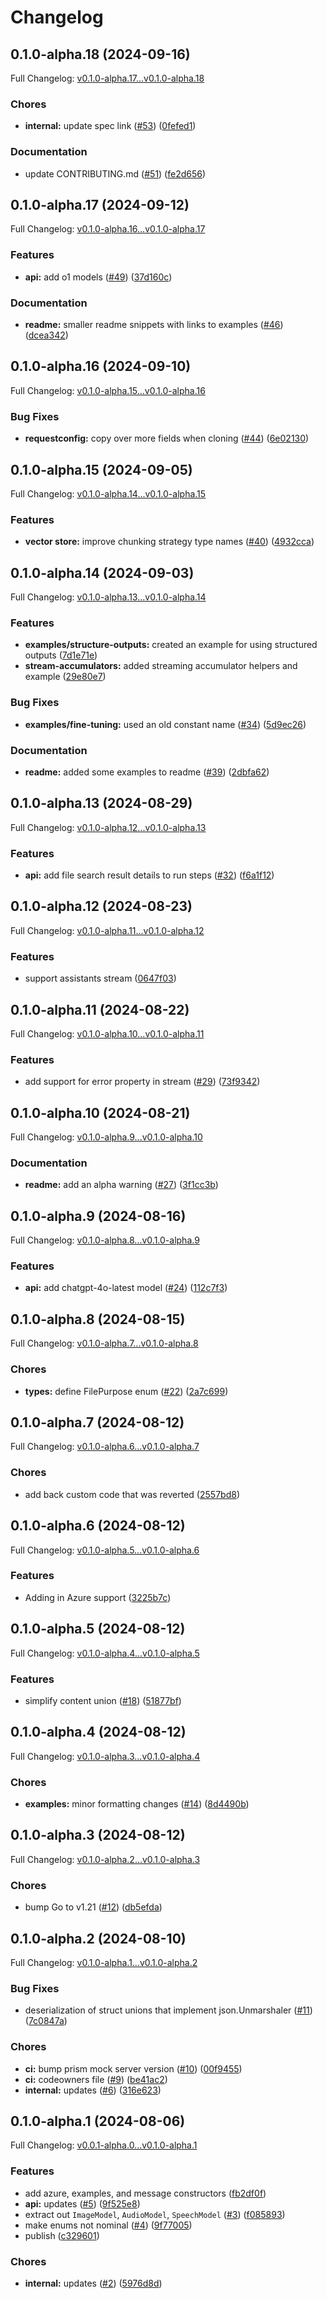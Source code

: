 # Changelog

## 0.1.0-alpha.18 (2024-09-16)

Full Changelog: [v0.1.0-alpha.17...v0.1.0-alpha.18](https://github.com/openai/openai-go/compare/v0.1.0-alpha.17...v0.1.0-alpha.18)

### Chores

* **internal:** update spec link ([#53](https://github.com/openai/openai-go/issues/53)) ([0fefed1](https://github.com/openai/openai-go/commit/0fefed1b392ea99ce2fa68e22a9ee53f60476037))


### Documentation

* update CONTRIBUTING.md ([#51](https://github.com/openai/openai-go/issues/51)) ([fe2d656](https://github.com/openai/openai-go/commit/fe2d656eaee480a87c4bf00eb5937fb167018ec9))

## 0.1.0-alpha.17 (2024-09-12)

Full Changelog: [v0.1.0-alpha.16...v0.1.0-alpha.17](https://github.com/openai/openai-go/compare/v0.1.0-alpha.16...v0.1.0-alpha.17)

### Features

* **api:** add o1 models ([#49](https://github.com/openai/openai-go/issues/49)) ([37d160c](https://github.com/openai/openai-go/commit/37d160cef58d3aca3f8dfc8c50b0eb8b516c1bcb))


### Documentation

* **readme:** smaller readme snippets with links to examples ([#46](https://github.com/openai/openai-go/issues/46)) ([dcea342](https://github.com/openai/openai-go/commit/dcea34213655ce8f9d84979d2f3d9dfa1f7459a3))

## 0.1.0-alpha.16 (2024-09-10)

Full Changelog: [v0.1.0-alpha.15...v0.1.0-alpha.16](https://github.com/openai/openai-go/compare/v0.1.0-alpha.15...v0.1.0-alpha.16)

### Bug Fixes

* **requestconfig:** copy over more fields when cloning ([#44](https://github.com/openai/openai-go/issues/44)) ([6e02130](https://github.com/openai/openai-go/commit/6e02130c086c21e7f0895d18d6ed98fefb56f4d0))

## 0.1.0-alpha.15 (2024-09-05)

Full Changelog: [v0.1.0-alpha.14...v0.1.0-alpha.15](https://github.com/openai/openai-go/compare/v0.1.0-alpha.14...v0.1.0-alpha.15)

### Features

* **vector store:** improve chunking strategy type names ([#40](https://github.com/openai/openai-go/issues/40)) ([4932cca](https://github.com/openai/openai-go/commit/4932ccac47b4b7976366244aab5810fa44292350))

## 0.1.0-alpha.14 (2024-09-03)

Full Changelog: [v0.1.0-alpha.13...v0.1.0-alpha.14](https://github.com/openai/openai-go/compare/v0.1.0-alpha.13...v0.1.0-alpha.14)

### Features

* **examples/structure-outputs:** created an example for using structured outputs ([7d1e71e](https://github.com/openai/openai-go/commit/7d1e71e72b8c55d5b7228b72d967e4cae8165280))
* **stream-accumulators:** added streaming accumulator helpers and example ([29e80e7](https://github.com/openai/openai-go/commit/29e80e7dfb4571e93e616981ddc950e3058b6203))


### Bug Fixes

* **examples/fine-tuning:** used an old constant name ([#34](https://github.com/openai/openai-go/issues/34)) ([5d9ec26](https://github.com/openai/openai-go/commit/5d9ec26407b15c7effceb999bba3dfbeefc0adf2))


### Documentation

* **readme:** added some examples to readme ([#39](https://github.com/openai/openai-go/issues/39)) ([2dbfa62](https://github.com/openai/openai-go/commit/2dbfa62ffc89ead88e0fed586684a6b757836752))

## 0.1.0-alpha.13 (2024-08-29)

Full Changelog: [v0.1.0-alpha.12...v0.1.0-alpha.13](https://github.com/openai/openai-go/compare/v0.1.0-alpha.12...v0.1.0-alpha.13)

### Features

* **api:** add file search result details to run steps ([#32](https://github.com/openai/openai-go/issues/32)) ([f6a1f12](https://github.com/openai/openai-go/commit/f6a1f12acbaf158af8009debcc2019d1b9e19104))

## 0.1.0-alpha.12 (2024-08-23)

Full Changelog: [v0.1.0-alpha.11...v0.1.0-alpha.12](https://github.com/openai/openai-go/compare/v0.1.0-alpha.11...v0.1.0-alpha.12)

### Features

* support assistants stream ([0647f03](https://github.com/openai/openai-go/commit/0647f03c55fe8ec654f6a8fd98d77384d9df6b9d))

## 0.1.0-alpha.11 (2024-08-22)

Full Changelog: [v0.1.0-alpha.10...v0.1.0-alpha.11](https://github.com/openai/openai-go/compare/v0.1.0-alpha.10...v0.1.0-alpha.11)

### Features

* add support for error property in stream ([#29](https://github.com/openai/openai-go/issues/29)) ([73f9342](https://github.com/openai/openai-go/commit/73f93429e1319387f1a95208166b3e871ce4e03a))

## 0.1.0-alpha.10 (2024-08-21)

Full Changelog: [v0.1.0-alpha.9...v0.1.0-alpha.10](https://github.com/openai/openai-go/compare/v0.1.0-alpha.9...v0.1.0-alpha.10)

### Documentation

* **readme:** add an alpha warning ([#27](https://github.com/openai/openai-go/issues/27)) ([3f1cc3b](https://github.com/openai/openai-go/commit/3f1cc3bbf19daa48e83aacb6906b9776726d7154))

## 0.1.0-alpha.9 (2024-08-16)

Full Changelog: [v0.1.0-alpha.8...v0.1.0-alpha.9](https://github.com/openai/openai-go/compare/v0.1.0-alpha.8...v0.1.0-alpha.9)

### Features

* **api:** add chatgpt-4o-latest model ([#24](https://github.com/openai/openai-go/issues/24)) ([112c7f3](https://github.com/openai/openai-go/commit/112c7f31917596b6c029a1f00643647375e8c8c8))

## 0.1.0-alpha.8 (2024-08-15)

Full Changelog: [v0.1.0-alpha.7...v0.1.0-alpha.8](https://github.com/openai/openai-go/compare/v0.1.0-alpha.7...v0.1.0-alpha.8)

### Chores

* **types:** define FilePurpose enum ([#22](https://github.com/openai/openai-go/issues/22)) ([2a7c699](https://github.com/openai/openai-go/commit/2a7c699e4fb21f848aa5d260da9d2a5c471866d1))

## 0.1.0-alpha.7 (2024-08-12)

Full Changelog: [v0.1.0-alpha.6...v0.1.0-alpha.7](https://github.com/openai/openai-go/compare/v0.1.0-alpha.6...v0.1.0-alpha.7)

### Chores

* add back custom code that was reverted ([2557bd8](https://github.com/openai/openai-go/commit/2557bd8b5f1748adf67d9208ceaeea3250d93b14))

## 0.1.0-alpha.6 (2024-08-12)

Full Changelog: [v0.1.0-alpha.5...v0.1.0-alpha.6](https://github.com/openai/openai-go/compare/v0.1.0-alpha.5...v0.1.0-alpha.6)

### Features

* Adding in Azure support ([3225b7c](https://github.com/openai/openai-go/commit/3225b7c6028c0c5ab9420416b6bb8b31a5383218))

## 0.1.0-alpha.5 (2024-08-12)

Full Changelog: [v0.1.0-alpha.4...v0.1.0-alpha.5](https://github.com/openai/openai-go/compare/v0.1.0-alpha.4...v0.1.0-alpha.5)

### Features

* simplify content union ([#18](https://github.com/openai/openai-go/issues/18)) ([51877bf](https://github.com/openai/openai-go/commit/51877bf8f16e348a531aa54f0f49e9d71390a485))

## 0.1.0-alpha.4 (2024-08-12)

Full Changelog: [v0.1.0-alpha.3...v0.1.0-alpha.4](https://github.com/openai/openai-go/compare/v0.1.0-alpha.3...v0.1.0-alpha.4)

### Chores

* **examples:** minor formatting changes ([#14](https://github.com/openai/openai-go/issues/14)) ([8d4490b](https://github.com/openai/openai-go/commit/8d4490b78dcc0edee3264448e3fa3f3781d04258))

## 0.1.0-alpha.3 (2024-08-12)

Full Changelog: [v0.1.0-alpha.2...v0.1.0-alpha.3](https://github.com/openai/openai-go/compare/v0.1.0-alpha.2...v0.1.0-alpha.3)

### Chores

* bump Go to v1.21 ([#12](https://github.com/openai/openai-go/issues/12)) ([db5efda](https://github.com/openai/openai-go/commit/db5efdaad3848b8f130f279e6760d9d525e02bda))

## 0.1.0-alpha.2 (2024-08-10)

Full Changelog: [v0.1.0-alpha.1...v0.1.0-alpha.2](https://github.com/openai/openai-go/compare/v0.1.0-alpha.1...v0.1.0-alpha.2)

### Bug Fixes

* deserialization of struct unions that implement json.Unmarshaler ([#11](https://github.com/openai/openai-go/issues/11)) ([7c0847a](https://github.com/openai/openai-go/commit/7c0847aa2ae15b4442ab0625d8a780ed684c275e))


### Chores

* **ci:** bump prism mock server version ([#10](https://github.com/openai/openai-go/issues/10)) ([00f9455](https://github.com/openai/openai-go/commit/00f9455692c52fb37544d3f657090b216667d8ec))
* **ci:** codeowners file ([#9](https://github.com/openai/openai-go/issues/9)) ([be41ac2](https://github.com/openai/openai-go/commit/be41ac2ce87efacf17748cb9dd2d3b1b4a43180e))
* **internal:** updates ([#6](https://github.com/openai/openai-go/issues/6)) ([316e623](https://github.com/openai/openai-go/commit/316e6231c27728f4031f822287389c67e914739a))

## 0.1.0-alpha.1 (2024-08-06)

Full Changelog: [v0.0.1-alpha.0...v0.1.0-alpha.1](https://github.com/openai/openai-go/compare/v0.0.1-alpha.0...v0.1.0-alpha.1)

### Features

* add azure, examples, and message constructors ([fb2df0f](https://github.com/openai/openai-go/commit/fb2df0fe22002f1826bfaa1cb008c45db375885c))
* **api:** updates ([#5](https://github.com/openai/openai-go/issues/5)) ([9f525e8](https://github.com/openai/openai-go/commit/9f525e85d8fe13cce2a18a1a48179bc5a6d1f094))
* extract out `ImageModel`, `AudioModel`, `SpeechModel` ([#3](https://github.com/openai/openai-go/issues/3)) ([f085893](https://github.com/openai/openai-go/commit/f085893d109a9e841d1df13df4c71cae06018758))
* make enums not nominal ([#4](https://github.com/openai/openai-go/issues/4)) ([9f77005](https://github.com/openai/openai-go/commit/9f77005474b8a38cbfc09f22ec3b81d1de62d3c3))
* publish ([c329601](https://github.com/openai/openai-go/commit/c329601324226e28ff18d6ccecfdde41cedd3b5a))


### Chores

* **internal:** updates ([#2](https://github.com/openai/openai-go/issues/2)) ([5976d8d](https://github.com/openai/openai-go/commit/5976d8d8b9a94cd78e4d86f704137f4b43224a08))
